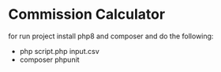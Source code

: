 # Commission Calculator

for run project install php8 and composer and do the following:
- php script.php input.csv  
- composer phpunit

